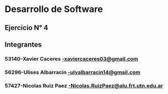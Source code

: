 # Desarrollo de Software 
## Ejercicio N° 4
## Integrantes
### 53140-Xavier Caceres -xaviercaceres03@gmail.com
### 56296-Ulises Albarracin -ulyalbarracin14@gmail.com
### 57427-Nicolas Ruiz Paez -Nicolas.RuizPaez@alu.frt.utn.edu.ar 
